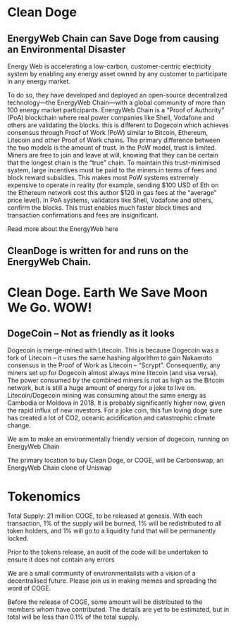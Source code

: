 # Clean Doge

## EnergyWeb Chain can Save Doge from causing an Environmental Disaster

Energy Web is accelerating a low-carbon, customer-centric electricity system by enabling any energy asset owned by any customer to participate in any energy market.

To do so, they have developed and deployed an open-source decentralized technology—the EnergyWeb Chain—with a global community of more than 100 energy market participants. EnergyWeb Chain is a “Proof of Authority” (PoA) blockchain where real power companies like Shell, Vodafone and others are validating the blocks. this is different to Dogecoin which achieves consensus through Proof of Work (PoW) similar to Bitcoin, Ethereum, Litecoin and other Proof of Work chains. The primary difference between the two models is the amount of trust. In the PoW model, trust is limited. Miners are free to join and leave at will, knowing that they can be certain that the longest chain is the “true” chain. To maintain this trust-minimised system, large incentives must be paid to the miners in terms of fees and block reward subsidies. This makes most PoW systems extremely expensive to operate in reality (for example, sending $100 USD of Eth on the Ethereum network cost this author $120 in gas fees at the “average” price level). In PoA systems, validators like Shell, Vodafone and others, confirm the blocks. This trust enables much faster block times and transaction confirmations and fees are insignificant.

Read more about the EnergyWeb here

## CleanDoge is written for and runs on the EnergyWeb Chain.


# Clean Doge. Earth We Save Moon We Go. WOW!
## DogeCoin – Not as friendly as it looks

Dogecoin is merge-mined with Litecoin. This is because Dogecoin was a fork of Litecoin – it uses the same hashing algorithm to gain Nakamoto consensus in the Proof of Work as Litecoin – “Scrypt”. Consequently, any miners set up for Dogecoin almost always mine litecoin (and visa versa). The power consumed by the combined miners is not as high as the Bitcoin network, but is still a huge amount of energy for a joke to live on. Litecoin/Dogecoin mining was consuming about the same energy as Cambodia or Moldova in 2018. It is probably significantly higher now, given the rapid influx of new investors. For a joke coin, this fun loving doge sure has created a lot of CO2, oceanic acidification and catastrophic climate change.

We aim to make an environmentally friendly version of dogecoin, running on EnergyWeb Chain


The primary location to buy Clean Doge, or COGE, will be Carbonswap, an EnergyWeb Chain clone of Uniswap

# Tokenomics

Total Supply: 21 million COGE, to be released at genesis. With each transaction, 1% of the supply will be burned, 1% will be redistributed to all token holders, and 1% will go to a liquidity fund that will be permanently locked.

Prior to the tokens release, an audit of the code will be undertaken to ensure it does not contain any errors

We are a small community of environmentalists with a vision of a decentralised future. Please join us in making memes and spreading the word of COGE.

Before the release of COGE, some amount will be distributed to the members whom have contributed. The details are yet to be estimated, but in total will be less than 0.1% of the total supply.

